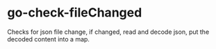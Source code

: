 # go-check-fileChanged
Checks for json file change, if changed, read and decode json, put the decoded content into a map. 
